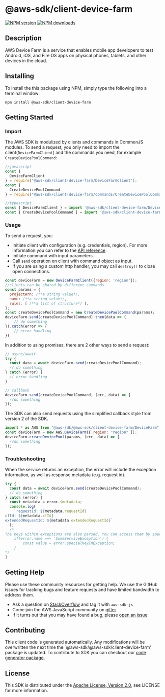 # @aws-sdk/client-device-farm

[![NPM version](https://img.shields.io/npm/v/@aws-sdk/client-device-farm/preview.svg)](https://www.npmjs.com/package/@aws-sdk/client-device-farm)
[![NPM downloads](https://img.shields.io/npm/dm/@aws-sdk/client-device-farm.svg)](https://www.npmjs.com/package/@aws-sdk/client-device-farm)

## Description

<p>AWS Device Farm is a service that enables mobile app developers to test Android, iOS, and Fire OS apps on physical phones, tablets, and other devices in the cloud.</p>

## Installing

To install the this package using NPM, simply type the following into a terminal window:

```
npm install @aws-sdk/client-device-farm
```

## Getting Started

### Import

The AWS SDK is modulized by clients and commands in CommonJS modules. To send a request, you only need to import the client(`DeviceFarmClient`) and the commands you need, for example `CreateDevicePoolCommand`:

```javascript
//javascript
const {
  DeviceFarmClient
} = require("@aws-sdk/client-device-farm/DeviceFarmClient");
const {
  CreateDevicePoolCommand
} = require("@aws-sdk/client-device-farm/commands/CreateDevicePoolCommand");
```

```javascript
//typescript
const { DeviceFarmClient } = import '@aws-sdk/client-device-farm/DeviceFarmClient';
const { CreateDevicePoolCommand } = import '@aws-sdk/client-device-farm/commands/CreateDevicePoolCommand';
```

### Usage

To send a request, you:

- Initiate client with configuration (e.g. credentials, region). For more information you can refer to the [API reference][].
- Initiate command with input parameters.
- Call `send` operation on client with command object as input.
- If you are using a custom http handler, you may call `destroy()` to close open connections.

```javascript
const deviceFarm = new DeviceFarmClient({region: 'region'});
//clients can be shared by different commands
const params = {
  projectArn: /**a string value*/,
  name: /**a string value*/,
  rules: [ /**a list of structure*/ ],
};
const createDevicePoolCommand = new CreateDevicePoolCommand(params);
deviceFarm.send(createDevicePoolCommand).then(data => {
    // do something
}).catch(error => {
    // error handling
})
```

In addition to using promises, there are 2 other ways to send a request:

```javascript
// async/await
try {
  const data = await deviceFarm.send(createDevicePoolCommand);
  // do something
} catch (error) {
  // error handling
}
```

```javascript
// callback
deviceFarm.send(createDevicePoolCommand, (err, data) => {
  //do something
});
```

The SDK can also send requests using the simplified callback style from version 2 of the SDK.

```javascript
import * as AWS from "@aws-sdk/@aws-sdk/client-device-farm/DeviceFarm";
const deviceFarm = new AWS.DeviceFarm({ region: "region" });
deviceFarm.createDevicePool(params, (err, data) => {
  //do something
});
```

### Troubleshooting

When the service returns an exception, the error will include the exception information, as well as response metadata (e.g. request id).

```javascript
try {
  const data = await deviceFarm.send(createDevicePoolCommand);
  // do something
} catch (error) {
  const metadata = error.$metadata;
  console.log(
    `requestId: ${metadata.requestId}
cfId: ${metadata.cfId}
extendedRequestId: ${metadata.extendedRequestId}`
  );
  /*
The keys within exceptions are also parsed. You can access them by specifying exception names:
    if(error.name === 'SomeServiceException') {
        const value = error.specialKeyInException;
    }
*/
}
```

## Getting Help

Please use these community resources for getting help. We use the GitHub issues for tracking bugs and feature requests and have limited bandwidth to address them.

- Ask a question on [StackOverflow](https://stackoverflow.com/questions/tagged/aws-sdk-js) and tag it with `aws-sdk-js`
- Come join the AWS JavaScript community on [gitter](https://gitter.im/aws/aws-sdk-js-v3)
- If it turns out that you may have found a bug, please [open an issue](https://github.com/aws/aws-sdk-js-v3/issues)

## Contributing

This client code is generated automatically. Any modifications will be overwritten the next time the `@aws-sdk/@aws-sdk/client-device-farm' package is updated. To contribute to SDK you can checkout our [code generator package][].

## License

This SDK is distributed under the
[Apache License, Version 2.0](http://www.apache.org/licenses/LICENSE-2.0),
see LICENSE for more information.

[code generator package]: https://github.com/aws/aws-sdk-js-v3/tree/master/packages/service-types-generator
[api reference]: https://docs.aws.amazon.com/AWSJavaScriptSDK/latest/
